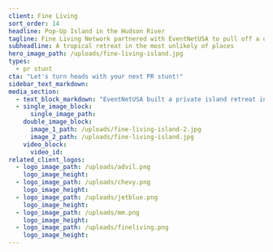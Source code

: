 ```yaml
---
client: Fine Living
sort_order: 14
headline: Pop-Up Island in the Hudson River
tagline: Fine Living Network partnered with EventNetUSA to pull off a one-of-kind PR Stunt promoting the travel and lifestyle channel’s debut in New York.
subheadline: A tropical retreat in the most unlikely of places
hero_image_path: /uploads/fine-living-island.jpg
types:
  - pr stunt
cta: "Let's turn heads with your next PR stunt!"
sidebar_text_markdown:
media_section:
  - text_block_markdown: "EventNetUSA built a private island retreat in the Hudson River, equipped with a climate controlled hut, beach volleyball court and plenty of amenaties for the Hache Family to enjoy during their 7 day tropical vacation. The island was open to the public and guests were invited to visit the island using a rented tugboat which made trips from the mainland every 30 minutes\n\n### A LOOK BEHIND THE SCENES\n\n\\* Barges, temporarily anchored off lower-Manhatten, were used as the 5,400 squarefoot island’s foundation \\* 4 Tons of sand and landscaping elements were installed on the island for an authentic tropical setting \\* A generator was used to supply electricity for the hut and water tanks enabled fully functioning plumbing \\* Total island production time was 10 working days \\* Broadcast on CBS News, NBC News, ABC News and Entertainment Tonight"
  - single_image_block:
      single_image_path:
    double_image_block:
      image_1_path: /uploads/fine-living-island-2.jpg
      image_2_path: /uploads/fine-living-island.jpg
    video_block:
      video_id:
related_client_logos:
  - logo_image_path: /uploads/advil.png
    logo_image_height:
  - logo_image_path: /uploads/chevy.png
    logo_image_height:
  - logo_image_path: /uploads/jetblue.png
    logo_image_height:
  - logo_image_path: /uploads/mm.png
    logo_image_height:
  - logo_image_path: /uploads/fineliving.png
    logo_image_height:
---
```



